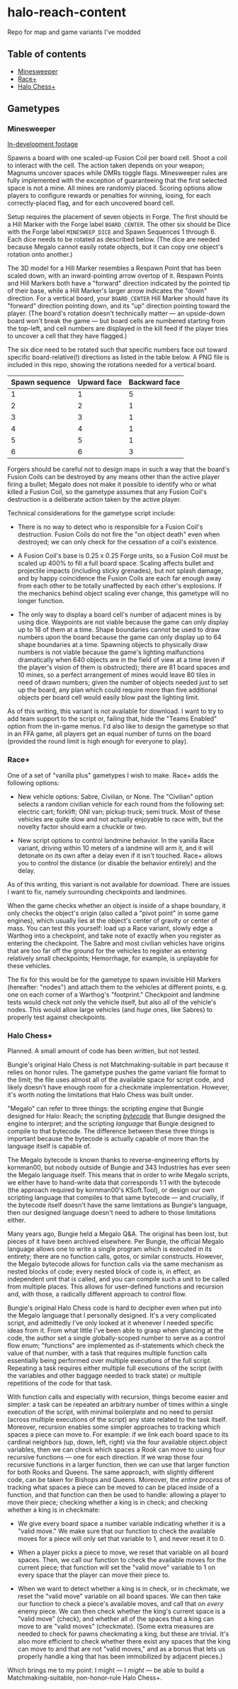 # halo-reach-content
 Repo for map and game variants I've modded

## Table of contents
* [Minesweeper](#minesweeper)
* [Race+](#race-plus)
* [Halo Chess+](#halo-chess-plus)

## Gametypes

### Minesweeper <a name="minesweeper"/>
[In-development footage](https://www.youtube.com/watch?v=-sP8ElrIdek)

Spawns a board with one scaled-up Fusion Coil per board cell. Shoot a coil to interact with the cell. The action taken depends on your weapon; Magnums uncover spaces while DMRs toggle flags. Minesweeper rules are fully implemented with the exception of guaranteeing that the first selected space is not a mine. All mines are randomly placed. Scoring options allow players to configure rewards or penalties for winning, losing, for each correctly-placed flag, and for each uncovered board cell.

Setup requires the placement of seven objects in Forge. The first should be a Hill Marker with the Forge label `BOARD_CENTER`. The other six should be Dice with the Forge label `MINESWEEP_DICE` and Spawn Sequences 1 through 6. Each dice needs to be rotated as described below. (The dice are needed because Megalo cannot easily rotate objects, but it can copy one object's rotation onto another.)

The 3D model for a Hill Marker resembles a Respawn Point that has been scaled down, with an inward-pointing arrow overtop of it. Respawn Points and Hill Markers both have a "forward" direction indicated by the pointed tip of their base, while a Hill Marker's larger arrow indicates the "down" direction. For a vertical board, your `BOARD_CENTER` Hill Marker should have its "forward" direction pointing down, and its "up" direction pointing toward the player. (The board's rotation doesn't technically matter &mdash; an upside-down board won't break the game &mdash; but board cells are numbered starting from the top-left, and cell numbers are displayed in the kill feed if the player tries to uncover a cell that they have flagged.)

The six dice need to be rotated such that specific numbers face out toward specific board-relative(!) directions as listed in the table below. A PNG file is included in this repo, showing the rotations needed for a vertical board.

| Spawn sequence | Upward face | Backward face |
| - | - | - |
| 1 | 1 | 5 |
| 2 | 2 | 1 |
| 3 | 3 | 1 |
| 4 | 4 | 1 |
| 5 | 5 | 1 |
| 6 | 6 | 3 |

Forgers should be careful not to design maps in such a way that the board's Fusion Coils can be destroyed by any means other than the active player firing a bullet; Megalo does not make it possible to identify who or what killed a Fusion Coil, so the gametype assumes that any Fusion Coil's destruction is a deliberate action taken by the active player.

Technical considerations for the gametype script include:

* There is no way to detect who is responsible for a Fusion Coil's destruction. Fusion Coils do not fire the "on object death" even when destroyed; we can only check for the cessation of a coil's existence.

* A Fusion Coil's base is 0.25 x 0.25 Forge units, so a Fusion Coil must be scaled up 400% to fill a full board space. Scaling affects bullet and projectile impacts (including sticky grenades), but not splash damage, and by happy coincidence the Fusion Coils are each far enough away from each other to be totally unaffected by each other's explosions. If the mechanics behind object scaling ever change, this gametype will no longer function.

* The only way to display a board cell's number of adjacent mines is by using dice. Waypoints are not viable because the game can only display up to 18 of them at a time. Shape boundaries cannot be used to draw numbers upon the board because the game can only display up to 64 shape boundaries at a time. Spawning objects to physically draw numbers is not viable because the game's lighting malfunctions dramatically when 640 objects are in the field of view at a time (even if the player's vision of them is obstructed); there are 81 board spaces and 10 mines, so a perfect arrangement of mines would leave 80 tiles in need of drawn numbers; given the number of objects needed just to set up the board, any plan which could require more than five additional objects per board cell would easily blow past the lighting limit.

As of this writing, this variant is not available for download. I want to try to add team support to the script or, failing that, hide the "Teams Enabled" option from the in-game menus. I'd also like to design the gametype so that in an FFA game, all players get an equal number of turns on the board (provided the round limit is high enough for everyone to play).

### Race+ <a name="race-plus"/>
One of a set of "vanilla plus" gametypes I wish to make. Race+ adds the following options:

* New vehicle options: Sabre, Civilian, or None. The "Civilian" option selects a random civilian vehicle for each round from the following set: electric cart; forklift; ONI van; pickup truck; semi truck. Most of these vehicles are quite slow and not actually enjoyable to race with, but the novelty factor should earn a chuckle or two.

* New script options to control landmine behavior. In the vanilla Race variant, driving within 10 meters of a landmine will arm it, and it will detonate on its own after a delay even if it isn't touched. Race+ allows you to control the distance (or disable the behavior entirely) and the delay.

As of this writing, this variant is not available for download. There are issues I want to fix, namely surrounding checkpoints and landmines.

When the game checks whether an object is inside of a shape boundary, it only checks the object's origin (also called a "pivot point" in some game engines), which usually lies at the object's center of gravity or center of mass. You can test this yourself: load up a Race variant, slowly edge a Warthog into a checkpoint, and take note of exactly when you register as entering the checkpoint. The Sabre and most civilian vehicles have origins that are too far off the ground for the vehicles to register as entering relatively small checkpoints; Hemorrhage, for example, is unplayable for these vehicles.

The fix for this would be for the gametype to spawn invisible Hill Markers (hereafter: "nodes") and attach them to the vehicles at different points, e.g. one on each corner of a Warthog's "footprint." Checkpoint and landmine tests would check not only the vehicle itself, but also all of the vehicle's nodes. This would allow large vehicles (and *huge* ones, like Sabres) to properly test against checkpoints.

### Halo Chess+ <a name="halo-chess-plus"/>
Planned. A small amount of code has been written, but not tested.

Bungie's original Halo Chess is not Matchmaking-suitable in part because it relies on honor rules. The gametype pushes the game variant file format to the limit; the file uses almost all of the available space for script code, and likely doesn't have enough room for a checkmate implementation. However, it's worth noting the limitations that Halo Chess was built under.

"Megalo" can refer to three things: the scripting *engine* that Bungie designed for Halo: Reach; the scripting *[bytecode](https://en.wikipedia.org/wiki/Bytecode)* that Bungie designed the engine to interpret; and the scripting *language* that Bungie designed to compile to that bytecode. The difference between these three things is important because the bytecode is actually capable of more than the language itself is capable of.

The Megalo bytecode is known thanks to reverse-engineering efforts by kornman00, but nobody outside of Bungie and 343 Industries has ever seen the Megalo language itself. This means that in order to write Megalo scripts, we either have to hand-write data that corresponds 1:1 with the bytecode (the approach required by kornman00's KSoft.Tool), or design our own scripting language that compiles to that same bytecode &mdash; and crucially, if the bytecode itself doesn't have the same limitations as Bungie's language, then our designed language doesn't need to adhere to those limitations either.

Many years ago, Bungie held a Megalo Q&A. The original has been lost, but pieces of it have been archived elsewhere. Per Bungie, the official Megalo language allows one to write a single program which is executed in its entirety; there are no function calls, gotos, or similar constructs. However, the Megalo bytecode allows for function calls via the same mechanism as nested blocks of code; every nested block of code is, in effect, an independent unit that is called, and you can compile such a unit to be called from multiple places. This allows for user-defined functions and recursion and, with those, a radically different approach to control flow.

Bungie's original Halo Chess code is hard to decipher even when put into the Megalo language that I personally designed. It's a very complicated script, and admittedly I've only looked at it whenever I needed specific ideas from it. From what little I've been able to grasp when glancing at the code, the author set a single globally-scoped number to serve as a control flow enum; "functions" are implemented as if-statements which check the value of that number, with a task that requires multiple function calls essentially being performed over multiple executions of the full script. Repeating a task requires either multiple full executions of the script (with the variables and other baggage needed to track state) or multiple repetitions of the code for that task.

With function calls and especially with recursion, things become easier and simpler: a task can be repeated an arbitrary number of times within a single execution of the script, with minimal boilerplate and no need to persist (across multiple executions of the script) any state related to the task itself. Moreover, recursion enables some simpler approaches to tracking which spaces a piece can move to. For example: if we link each board space to its cardinal neighbors (up, down, left, right) via the four available object.object variables, then we can check which spaces a Rook can move to using four recursive functions &mdash; one for each direction. If we wrap those four recursive functions in a larger function, then we can use that larger function for both Rooks and Queens. The same approach, with slightly different code, can be taken for Bishops and Queens. Moreover, the *entire process* of tracking what spaces a piece can be moved to can be placed inside of a function, and that function can then be used to handle: allowing a player to move their piece; checking whether a king is in check; and checking whether a king is in checkmate:

* We give every board space a number variable indicating whether it is a "valid move." We make sure that our function to check the available moves for a piece will only set that variable to 1, and never reset it to 0.

* When a player picks a piece to move, we reset that variable on all board spaces. Then, we call our function to check the available moves for the current piece; that function will set the "valid move" variable to 1 on every space that the player can move their piece to.

* When we want to detect whether a king is in check, or in checkmate, we reset the "valid move" variable on all board spaces. We can then take our function to check a piece's available moves, and call that on *every* enemy piece. We can then check whether the king's current space is a "valid move" (check), and whether all of the spaces that a king can move to are "valid moves" (checkmate). (Some extra measures are needed to check for pawns checkmating a king, but these are trivial. It's also more efficient to check whether there exist any spaces that the king can move to and that are not "valid moves," and as a bonus that lets us properly handle a king that has been immobilized by adjacent pieces.)

Which brings me to my point: I might &mdash; I *might* &mdash; be able to build a Matchmaking-suitable, non-honor-rule Halo Chess+.